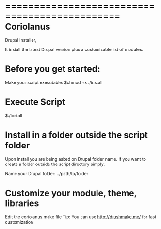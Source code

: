 
==============================================
Coriolanus
==============================================

Drupal Installer,

It install the latest Drupal version plus a customizable list of modules.

Before you get started:
==============================================
Make your script executable:
$chmod +x ./install

Execute Script
==============================================
$./install

Install in a folder outside the script folder
==============================================
Upon install you are being asked on Drupal folder name.
If you want to create a folder outside the script directory simply:

Name your Drupal folder: ../path/to/folder

Customize your module, theme, libraries
==============================================
Edit the coriolanus.make file
Tip: You can use http://drushmake.me/ for fast customization
